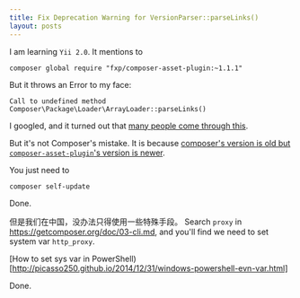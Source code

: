 ```yaml
---
title: Fix Deprecation Warning for VersionParser::parseLinks()
layout: posts
---
```


I am learning `Yii 2.0`. It mentions to

    composer global require "fxp/composer-asset-plugin:~1.1.1"

But it throws an Error to my face:
 
    Call to undefined method Composer\Package\Loader\ArrayLoader::parseLinks()

I googled, and it turned out that [many people come through this](https://github.com/composer/composer/issues/4260).

But it's not Composer's mistake. It is because [composer's version is old but `composer-asset-plugin`'s version is newer](https://github.com/francoispluchino/composer-asset-plugin/issues).

You just need to

    composer self-update

Done.

但是我们在中国，没办法只得使用一些特殊手段。
Search `proxy` in https://getcomposer.org/doc/03-cli.md, and you'll find we need to set system var `http_proxy`.

[How to set sys var in PowerShell)[http://picasso250.github.io/2014/12/31/windows-powershell-evn-var.html]

Done.

